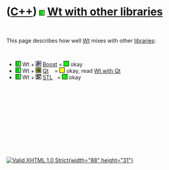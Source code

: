



 

 

 

 

 

([C++](Cpp.htm)) ![Wt](PicWt.png) [Wt with other libraries](CppWtWithOtherLibraries.htm)
========================================================================================

 

This page describes how well [Wt](CppWt.htm) mixes with other
[libraries](CppLibrary.htm):

 

-   ![Wt](PicWt.png) Wt + ![Boost](PicBoost.png) [Boost](CppBoost.htm) =
    ![OKAY](PicGreen.png) okay
-   ![Wt](PicWt.png) Wt + ![Qt](PicQt.png) [Qt](CppQt.htm)    =
    ![OKAY](PicYellow.png) okay, read [Wt with Qt](CppWtWithQt.htm)
-   ![Wt](PicWt.png) Wt + ![STL](PicStl.png) [STL](CppStl.htm)   =
    ![OKAY](PicGreen.png) okay

 

 

 

 

 





 

[![Valid XHTML 1.0 Strict](valid-xhtml10.png){width="88"
height="31"}](http://validator.w3.org/check?uri=referer)
